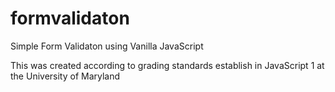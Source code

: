 # formvalidaton
Simple Form Validaton using Vanilla JavaScript

This was created according to grading standards establish in JavaScript 1 at the University of Maryland

